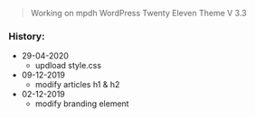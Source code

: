 > Working on mpdh WordPress Twenty Eleven Theme V 3.3

### History:
- 29-04-2020
  - updload style.css
- 09-12-2019
  - modify articles h1 & h2
- 02-12-2019
  - modify branding element
